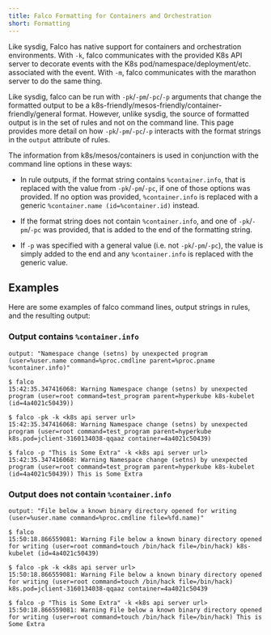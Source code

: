 ```yaml
---
title: Falco Formatting for Containers and Orchestration
short: Formatting
---
```


Like sysdig, Falco has native support for containers and orchestration environments. With `-k`, falco communicates with the provided K8s API server to decorate events with the K8s pod/namespace/deployment/etc. associated with the event. With `-m`, falco communicates with the marathon server to do the same thing.

Like sysdig, falco can be run with `-pk`/`-pm`/`-pc`/`-p` arguments that change the formatted output to be a k8s-friendly/mesos-friendly/container-friendly/general format. However, unlike sysdig, the source of formatted output is in the set of rules and not on the command line. This page provides more detail on how `-pk`/`-pm`/`-pc`/`-p` interacts with the format strings in the `output` attribute of rules.

The information from k8s/mesos/containers is used in conjunction with the command line options in these ways:

* In rule outputs, if the format string contains `%container.info`, that is replaced with the value from `-pk`/`-pm`/`-pc`, if one of those options was provided. If no option was provided, `%container.info` is replaced with a generic `%container.name (id=%container.id)` instead.

* If the format string does not contain `%container.info`, and one of `-pk`/`-pm`/`-pc` was provided, that is added to the end of the formatting string.

* If `-p` was specified with a general value (i.e. not `-pk`/`-pm`/`-pc`), the value is simply added to the end and any `%container.info` is replaced with the generic value.


## Examples

Here are some examples of falco command lines, output strings in rules, and the resulting output:

### Output contains `%container.info`
```
output: "Namespace change (setns) by unexpected program (user=%user.name command=%proc.cmdline parent=%proc.pname %container.info)"

$ falco
15:42:35.347416068: Warning Namespace change (setns) by unexpected program (user=root command=test_program parent=hyperkube k8s-kubelet (id=4a4021c50439))

$ falco -pk -k <k8s api server url>
15:42:35.347416068: Warning Namespace change (setns) by unexpected program (user=root command=test_program parent=hyperkube k8s.pod=jclient-3160134038-qqaaz container=4a4021c50439)

$ falco -p "This is Some Extra" -k <k8s api server url>
15:42:35.347416068: Warning Namespace change (setns) by unexpected program (user=root command=test_program parent=hyperkube k8s-kubelet (id=4a4021c50439)) This is Some Extra
```

### Output does not contain `%container.info`

```
output: "File below a known binary directory opened for writing (user=%user.name command=%proc.cmdline file=%fd.name)"

$ falco
15:50:18.866559081: Warning File below a known binary directory opened for writing (user=root command=touch /bin/hack file=/bin/hack) k8s-kubelet (id=4a4021c50439)

$ falco -pk -k <k8s api server url>
15:50:18.866559081: Warning File below a known binary directory opened for writing (user=root command=touch /bin/hack file=/bin/hack) k8s.pod=jclient-3160134038-qqaaz container=4a4021c50439

$ falco -p "This is Some Extra" -k <k8s api server url>
15:50:18.866559081: Warning File below a known binary directory opened for writing (user=root command=touch /bin/hack file=/bin/hack) This is Some Extra
```